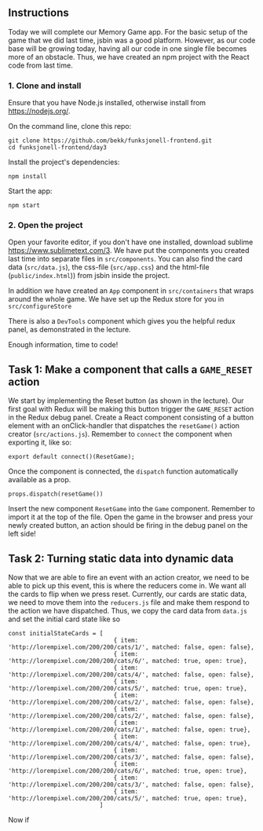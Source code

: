 ## Instructions

Today we will complete our Memory Game app. For the basic setup of the game that we did last time, jsbin was a good platform. 
However, as our code base will be growing today, having all our code in one single file becomes more of an obstacle.
Thus, we have created an npm project with the React code from last time.  

### 1. Clone and install

Ensure that you have Node.js installed, otherwise install from https://nodejs.org/.

On the command line, clone this repo:

```
git clone https://github.com/bekk/funksjonell-frontend.git
cd funksjonell-frontend/day3
```

Install the project's dependencies:

```
npm install
```

Start the app:

```
npm start
```

### 2. Open the project
Open your favorite editor, if you don't have one installed, download sublime https://www.sublimetext.com/3.
We have put the components you created last time into separate files in `src/components`. 
You can also find the card data (`src/data.js`), the css-file (`src/app.css`) and the html-file (`public/index.html`)) from jsbin inside the project.

In addition we have created an `App` component in `src/containers` that wraps around the whole game. 
We have set up the Redux store for you in `src/configureStore`

There is also a `DevTools` component which gives you the helpful redux panel, as demonstrated in the lecture.

Enough information, time to code!


## Task 1: Make a component that calls a `GAME_RESET` action
We start by implementing the Reset button (as shown in the lecture). 
Our first goal with Redux will be making this button trigger the `GAME_RESET` action in the Redux debug panel.
Create a React component consisting of a button element with an onClick-handler that dispatches the `resetGame()` action creator (`src/actions.js`).
Remember to `connect` the component when exporting it, like so:
```
export default connect()(ResetGame);
```
Once the component is connected, the `dispatch` function automatically  available as a prop.
```
props.dispatch(resetGame())
```
Insert the new component `ResetGame` into the `Game` component. Remember to import it at the top of the file.
Open the game in the browser and press your newly created button, an action should be firing in the debug panel on the left side!

## Task 2: Turning static data into dynamic data
Now that we are able to fire an event with an action creator, we need to be able to pick up this event, this is where the reducers come in.
We want all the cards to flip when we press reset. Currently, our cards are static data, we need to move them into the `reducers.js` file and make them respond to the action we have dispatched.
Thus, we copy the card data from `data.js` and set the initial card state like so 
```
const initialStateCards = [
                              { item: 'http://lorempixel.com/200/200/cats/1/', matched: false, open: false},
                              { item: 'http://lorempixel.com/200/200/cats/6/', matched: true, open: true},
                              { item: 'http://lorempixel.com/200/200/cats/4/', matched: false, open: false},
                              { item: 'http://lorempixel.com/200/200/cats/5/', matched: true, open: true},
                              { item: 'http://lorempixel.com/200/200/cats/2/', matched: false, open: false},
                              { item: 'http://lorempixel.com/200/200/cats/2/', matched: false, open: false},
                              { item: 'http://lorempixel.com/200/200/cats/1/', matched: false, open: true},
                              { item: 'http://lorempixel.com/200/200/cats/4/', matched: false, open: true},
                              { item: 'http://lorempixel.com/200/200/cats/3/', matched: false, open: false},
                              { item: 'http://lorempixel.com/200/200/cats/6/', matched: true, open: true},
                              { item: 'http://lorempixel.com/200/200/cats/3/', matched: false, open: false},
                              { item: 'http://lorempixel.com/200/200/cats/5/', matched: true, open: true},
                          ]
```

Now if 